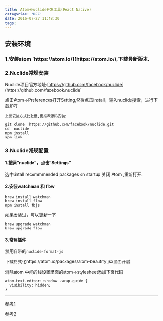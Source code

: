```yaml
---
title: Atom+Nuclide开发工具(React Native)
categories: 'BFE'
date: 2016-07-27 11:48:30
tags:
---
```


## 安装环境
### 1.安装atom [https://atom.io/](https://atom.io/),下载最新版本.
### 2.Nuclide常规安装

Nuclide项目官方地址:[https://github.com/facebook/nuclide](https://github.com/facebook/nuclide)

点击Atom->Preferences打开Setting,然后点击install，输入nuclide搜索，进行下载即可

`上面安装方式比较慢,更推荐源码安装`:

```
git clone  https://github.com/facebook/nuclide.git
cd  nuclide
npm install
apm link 
```

### 3.Nuclide常规配置

#### 1.搜索“nuclide”，点击“Settings”
选中:intall recommmended packages on startup
关闭 Atom ,重新打开.
#### 2.安装watchman 和 flow

```
brew install watchman
brew install flow
npm install fbjs
```

如果安装过，可以更新一下

```
brew upgrade watchman
brew upgrade flow
```

#### 3.常用插件
禁用自带的`nuclide-format-js`

下载格式化https://atom.io/packages/atom-beautify
jsx里面开启

消除atom 中间的线设置里面的atom->stylesheet添加下面代码

```
atom-text-editor::shadow .wrap-guide {
  visibility: hidden;
}
```


--------
[参考1](http://www.lcode.org/%E3%80%90react-native%E5%BC%80%E5%8F%91%E3%80%91react-native%E5%BC%80%E5%8F%91ide%E5%AE%89%E8%A3%85%E5%8F%8A%E9%85%8D%E7%BD%AE/)

[参考2](http://www.hangge.com/blog/cache/detail_1490.html#)